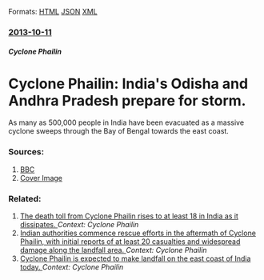 
Formats: [HTML](/news/2013/10/11/cyclone-phailin-india-s-odisha-and-andhra-pradesh-prepare-for-storm.html)  [JSON](/news/2013/10/11/cyclone-phailin-india-s-odisha-and-andhra-pradesh-prepare-for-storm.json)  [XML](/news/2013/10/11/cyclone-phailin-india-s-odisha-and-andhra-pradesh-prepare-for-storm.xml)  

### [2013-10-11](/news/2013/10/11/index.md)

##### Cyclone Phailin
# Cyclone Phailin: India's Odisha and Andhra Pradesh prepare for storm. 

As many as 500,000 people in India have been evacuated as a massive cyclone sweeps through the Bay of Bengal towards the east coast.


### Sources:

1. [BBC](http://www.bbc.co.uk/news/world-asia-india-24487130)
1. [Cover Image](https://ichef-1.bbci.co.uk/news/1024/media/images/70443000/jpg/_70443822_70443821.jpg)

### Related:

1. [The death toll from Cyclone Phailin rises to at least 18 in India as it dissipates. ](/news/2013/10/14/the-death-toll-from-cyclone-phailin-rises-to-at-least-18-in-india-as-it-dissipates.md) _Context: Cyclone Phailin_
2. [Indian authorities commence rescue efforts in the aftermath of Cyclone Phailin, with initial reports of at least 20 casualties and widespread damage along the landfall area. ](/news/2013/10/13/indian-authorities-commence-rescue-efforts-in-the-aftermath-of-cyclone-phailin-with-initial-reports-of-at-least-20-casualties-and-widesprea.md) _Context: Cyclone Phailin_
3. [Cyclone Phailin is expected to make landfall on the east coast of India today. ](/news/2013/10/12/cyclone-phailin-is-expected-to-make-landfall-on-the-east-coast-of-india-today.md) _Context: Cyclone Phailin_
